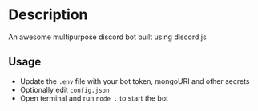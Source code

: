 # Description

An awesome multipurpose discord bot built using discord.js

## Usage

- Update the `.env` file with your bot token, mongoURI and other secrets
- Optionally edit `config.json`
- Open terminal and run `node .` to start the bot
